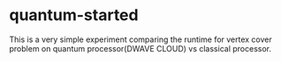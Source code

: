 # quantum-started

This is a very simple experiment comparing the runtime for vertex cover problem on quantum processor(DWAVE CLOUD) vs classical processor.
